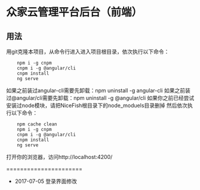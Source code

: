 # 众家云管理平台后台（前端）

## 用法

用git克隆本项目，从命令行进入进入项目根目录，依次执行以下命令：

```
	npm i -g cnpm
	cnpm i -g @angular/cli
	cnpm install
	ng serve
```

如果之前装过angular-cli需要先卸载：npm uninstall -g angular-cli
如果之前装过@angular/cli需要先卸载：npm uninstall -g @angular/cli
如果你之前已经尝试安装过node模块，请把NiceFish根目录下的node_moduels目录删掉
然后依次执行以下命令：

```
	npm cache clean
	npm i -g cnpm
	cnpm i -g @angular/cli
	cnpm install
	ng serve
```

打开你的浏览器，访问http://localhost:4200/


======================

 - 2017-07-05 登录界面修改 
